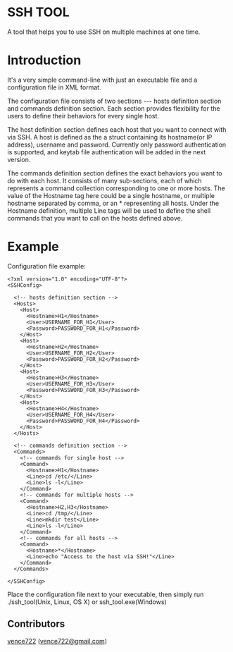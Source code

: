 # SSH TOOL

A tool that helps you to use SSH on multiple machines at one time. 

# Introduction

It's a very simple command-line with just an executable file and a configuration file in XML format.

The configuration file consists of two sections --- hosts definition section and commands definition section. Each section provides flexibility for the users to define their behaviors for every single host.

The host definition section defines each host that you want to connect with via SSH. A host is defined as the a struct containing its hostname(or IP address), username and password. Currently only password authentication is supported, and keytab file authentication will be added in the next version.

The commands definition section defines the exact behaviors you want to do with each host. It consists of many sub-sections, each of which represents a command collection corresponding to one or more hosts. The value of the Hostname tag here could be a single hostname, or multiple hostname separated by comma, or an * representing all hosts. Under the Hostname definition, multiple Line tags will be used to define the shell commands that you want to call on the hosts defined above.

# Example

Configuration file example:

	<?xml version="1.0" encoding="UTF-8"?>
	<SSHConfig>
      
	  <!-- hosts definition section -->
	  <Hosts>
	    <Host>
	      <Hostname>H1</Hostname>
	      <User>USERNAME_FOR_H1</User>
	      <Password>PASSWORD_FOR_H1</Password>
	    </Host>
		<Host>
	      <Hostname>H2</Hostname>
	      <User>USERNAME_FOR_H2</User>
	      <Password>PASSWORD_FOR_H2</Password>
	    </Host>
		<Host>
	      <Hostname>H3</Hostname>
	      <User>USERNAME_FOR_H3</User>
	      <Password>PASSWORD_FOR_H3</Password>
	    </Host>
		<Host>
	      <Hostname>H4</Hostname>
	      <User>USERNAME_FOR_H4</User>
	      <Password>PASSWORD_FOR_H4</Password>
	    </Host>
	  </Hosts>
	
	  <!-- commands definition section -->
	  <Commands>
	    <!-- commands for single host -->
	    <Command>
	      <Hostname>H1</Hostname>
	      <Line>cd /etc/</Line>
	      <Line>ls -l</Line>
	    </Command>
		<!-- commands for multiple hosts -->
		<Command>
		  <Hostname>H2,H3</Hostname>
		  <Line>cd /tmp/</Line>
		  <Line>mkdir test</Line>
		  <Line>ls -l</Line>
		</Command>
		<!-- commands for all hosts -->
		<Command>
		  <Hostname>*</Hostname>
		  <Line>echo "Access to the host via SSH!"</Line>
		</Command>
	  </Commands>
	
	</SSHConfig> 
	
Place the configuration file next to your executable, then simply run ./ssh_tool(Unix, Linux, OS X) or ssh_tool.exe(Windows)

## Contributors

[vence722](https://github.com/vence722) (vence722@gmail.com)
